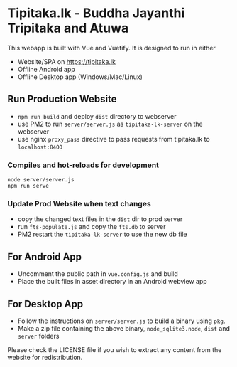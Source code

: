 # Tipitaka.lk - Buddha Jayanthi Tripitaka and Atuwa

This webapp is built with Vue and Vuetify. It is designed to run in either

* Website/SPA on https://tipitaka.lk
* Offline Android app
* Offline Desktop app (Windows/Mac/Linux)
   
## Run Production Website
* `npm run build` and deploy `dist` directory to webserver
* use PM2 to run `server/server.js` as `tipitaka-lk-server` on the webserver
* use nginx `proxy_pass` directive to pass requests from tipitaka.lk to `localhost:8400`

### Compiles and hot-reloads for development
```
node server/server.js
npm run serve
```

### Update Prod Website when text changes
* copy the changed text files in the `dist` dir to prod server
* run `fts-populate.js` and copy the `fts.db` to server
* PM2 restart the `tipitaka-lk-server` to use the new db file

## For Android App
* Uncomment the public path in `vue.config.js` and build
* Place the built files in asset directory in an Android webview app

## For Desktop App
* Follow the instructions on `server/server.js` to build a binary using `pkg`.
* Make a zip file containing the above binary, `node_sqlite3.node`, `dist` and `server` folders

Please check the LICENSE file if you wish to extract any content from the website for redistribution.